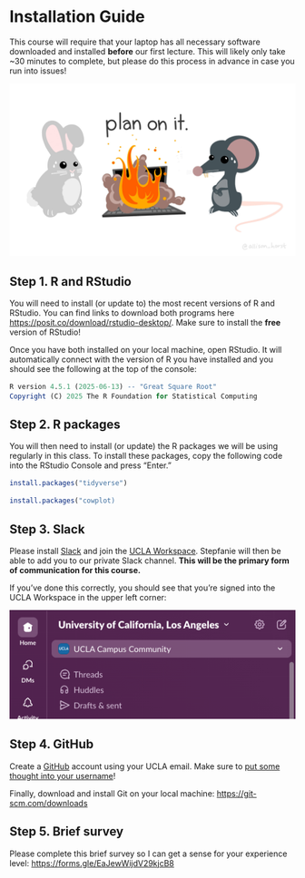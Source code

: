# Installation Guide


This course will require that your laptop has all necessary software
downloaded and installed **before** our first lecture. This will likely
only take ~30 minutes to complete, but please do this process in advance
in case you run into issues!

![Artwork by Allison Horst](./images/plan-on-it.jpg)

## Step 1. R and RStudio

You will need to install (or update to) the most recent versions of R
and RStudio. You can find links to download both programs here
<https://posit.co/download/rstudio-desktop/>. Make sure to install the
**free** version of RStudio!

Once you have both installed on your local machine, open RStudio. It
will automatically connect with the version of R you have installed and
you should see the following at the top of the console:

``` r
R version 4.5.1 (2025-06-13) -- "Great Square Root"
Copyright (C) 2025 The R Foundation for Statistical Computing
```

## Step 2. R packages

You will then need to install (or update) the R packages we will be
using regularly in this class. To install these packages, copy the
following code into the RStudio Console and press “Enter.”

``` r
install.packages("tidyverse")
```

``` r
install.packages("cowplot)
```

## Step 3. Slack

Please install [Slack](https://slack.com/downloads/) and join the [UCLA
Workspace](http://ucla.slack.com/). Stepfanie will then be able to add
you to our private Slack channel. **This will be the primary form of
communication for this course.**

If you’ve done this correctly, you should see that you’re signed into
the UCLA Workspace in the upper left corner:

![Slack screenshot](./images/slack-image.png)

## Step 4. GitHub

Create a [GitHub](https://github.com/) account using your UCLA email.
Make sure to [put some thought into your
username](https://happygitwithr.com/github-acct.html#username-advice)!

Finally, download and install Git on your local machine:
<https://git-scm.com/downloads>

## Step 5. Brief survey

Please complete this brief survey so I can get a sense for your
experience level: <https://forms.gle/EaJewWijdV29kjcB8>
